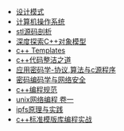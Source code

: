 * [设计模式]()
* [计算机操作系统]()
* [stl源码剖析]()
* [深度探索C++对象模型]()
* [c++ Templates](CPP_STD_TEMPLATE/README.md)
* [c++代码整洁之道]()
* [应用密码学-协议,算法与c源程序](APPLIED_CRYPTOGRAPHY_PROTOCOLS_ALGORITHMS_AND_SOURCE_CODE_IN_C/README.md)
* [密码编码学与网络安全]()
* [c++编程规范]()
* [unix网络编程 卷一](UNIX_NETWORK_PROGRAMMING_V1/README.md)
* [ipfs原理与实践](PRINCIPLES_AND_PRACTICES_OF_IPFS/README.md)
* [c++标准模版库编程实战](USING_THE_CPP_STANDARD_TEMPLATE_LIBRARIES/README.md)